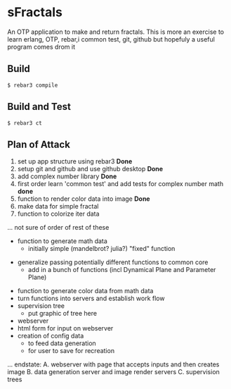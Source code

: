 sFractals
=====

An OTP application to make and return fractals. 
This is more an exercise to learn erlang, OTP, rebar,i
common test,  git, github but hopefuly a useful program comes drom it

Build
-----

    $ rebar3 compile


Build and Test
--------------

    $ rebar3 ct

Plan of Attack
--------------

1. set up app structure using rebar3 **Done**
1. setup git and github and use github desktop **Done**
1. add complex number library **Done**
1. first order learn 'common test' and add tests for complex number math **done**
1. function to render color data into image **Done**
1. make data for simple fractal
1. function to colorize iter data

...
not sure of order of rest of these
* function to generate math data
  + initially simple (mandelbrot? julia?) "fixed" function
+ generalize passing potentially different functions to common core
  + add in a bunch of functions (incl Dynamical Plane and Parameter Plane)
* function to generate color data from math data
* turn functions into servers and establish work flow
* supervision tree
  + put graphic of tree here
* webserver
* html form for input on webserver
* creation of config data
  + to feed data generation
  + for user to save for recreation

...
endstate:
A. webserver with page that accepts inputs and then creates image
B. data generation server and image render servers
C. supervision trees
    
